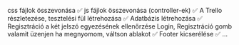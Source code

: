 css fájlok összevonása ✅
js fájlok összevonása (controller-ek) ✅
A Trello részletezése, tesztelési fül létrehozása ✅
Adatbázis létrehozása ✅
Regisztráció a két jelszó egyezésének ellenőrzése
Login, Regisztráció gomb valamit üzenjen ha megnyomom, váltson ablakot ✅
Footer kicserélése ✅
...